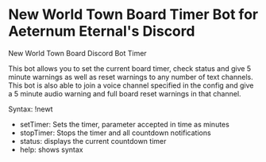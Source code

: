 # New World Town Board Timer Bot for Aeternum Eternal's Discord
New World Town Board Discord Bot Timer

This bot allows you to set the current board timer, check status and give 5 minute warnings as well as reset warnings to any number of text channels.
This bot is also able to join a voice channel specified in the config and give a 5 minute audio warning and full board reset warnings in that channel. 

Syntax:
!newt 
  - setTimer: Sets the timer, parameter accepted in time as minutes
  - stopTimer: Stops the timer and all countdown notifications
  - status: displays the current countdown timer
  - help: shows syntax
 

